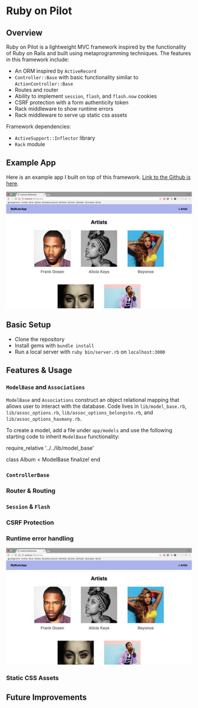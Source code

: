 # Ruby on Pilot

## Overview

Ruby on Pilot is a lightweight MVC framework inspired by the functionality of Ruby on Rails and built using metaprogramming techniques. The features in this framework include:
* An ORM inspired by `ActiveRecord`
* `Controller::Base` with basic functionality similar to `ActionController::Base`
* Routes and router
* Ability to implement `session`, `flash`, and `flash.now` cookies
* CSRF protection with a form authenticity token
* Rack middleware to show runtime errors
* Rack middleware to serve up static css assets

Framework dependencies:
* `ActiveSupport::Inflector` library
* `Rack` module


## Example App

Here is an example app I built on top of this framework. [Link to the Github is here](https://github.com/sisiyao/RubyOnPilotExample).

![MusicApp preview](musicapp.png)


## Basic Setup

* Clone the repository
* Install gems with `bundle install`
* Run a local server with `ruby bin/server.rb` on `localhost:3000`


## Features & Usage

### `ModelBase` and `Associations`

`ModelBase` and `Associations` construct an object relational mapping that allows user to interact with the database. Code lives in `lib/model_base.rb`, `lib/assoc_options.rb`, `lib/assoc_options_belongsto.rb`, and `lib/assoc_options_hasmany.rb`.

To create a model, add a file under `app/models` and use the following starting code to inherit `ModelBase` functionality:

  require_relative '../../lib/model_base'

  class Album < ModelBase
    finalize!
  end

### `ControllerBase`


### Router & Routing


### `Session` & `Flash`


### CSRF Protection


### Runtime error handling

![MusicApp preview](musicapp.png)


### Static CSS Assets

## Future Improvements
